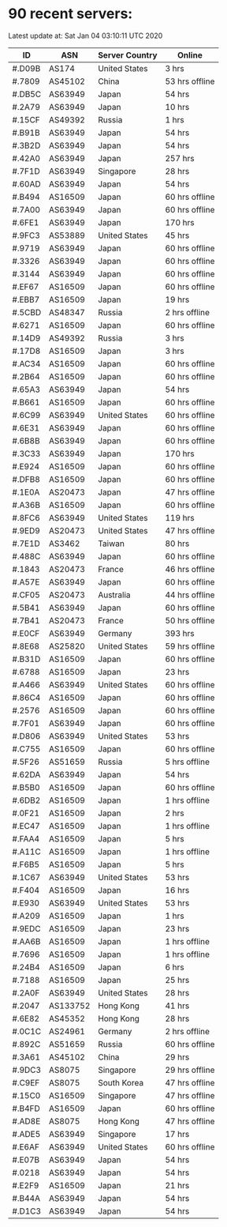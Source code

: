 # 90 recent servers:

Latest update at: Sat Jan 04 03:10:11 UTC 2020

| ID | ASN | Server Country | Online |
| -- | --- | -------------- | ------ |
| #.D09B | AS174 | United States | 3 hrs |
| #.7809 | AS45102 | China | 53 hrs offline |
| #.DB5C | AS63949 | Japan | 54 hrs |
| #.2A79 | AS63949 | Japan | 10 hrs |
| #.15CF | AS49392 | Russia | 1 hrs |
| #.B91B | AS63949 | Japan | 54 hrs |
| #.3B2D | AS63949 | Japan | 54 hrs |
| #.42A0 | AS63949 | Japan | 257 hrs |
| #.7F1D | AS63949 | Singapore | 28 hrs |
| #.60AD | AS63949 | Japan | 54 hrs |
| #.B494 | AS16509 | Japan | 60 hrs offline |
| #.7A00 | AS63949 | Japan | 60 hrs offline |
| #.6FE1 | AS63949 | Japan | 170 hrs |
| #.9FC3 | AS53889 | United States | 45 hrs |
| #.9719 | AS63949 | Japan | 60 hrs offline |
| #.3326 | AS63949 | Japan | 60 hrs offline |
| #.3144 | AS63949 | Japan | 60 hrs offline |
| #.EF67 | AS16509 | Japan | 60 hrs offline |
| #.EBB7 | AS16509 | Japan | 19 hrs |
| #.5CBD | AS48347 | Russia | 2 hrs offline |
| #.6271 | AS16509 | Japan | 60 hrs offline |
| #.14D9 | AS49392 | Russia | 3 hrs |
| #.17D8 | AS16509 | Japan | 3 hrs |
| #.AC34 | AS16509 | Japan | 60 hrs offline |
| #.2B64 | AS16509 | Japan | 60 hrs offline |
| #.65A3 | AS63949 | Japan | 54 hrs |
| #.B661 | AS16509 | Japan | 60 hrs offline |
| #.6C99 | AS63949 | United States | 60 hrs offline |
| #.6E31 | AS63949 | Japan | 60 hrs offline |
| #.6B8B | AS63949 | Japan | 60 hrs offline |
| #.3C33 | AS63949 | Japan | 170 hrs |
| #.E924 | AS16509 | Japan | 60 hrs offline |
| #.DFB8 | AS16509 | Japan | 60 hrs offline |
| #.1E0A | AS20473 | Japan | 47 hrs offline |
| #.A36B | AS16509 | Japan | 60 hrs offline |
| #.8FC6 | AS63949 | United States | 119 hrs |
| #.9ED9 | AS20473 | United States | 47 hrs offline |
| #.7E1D | AS3462 | Taiwan | 80 hrs |
| #.488C | AS63949 | Japan | 60 hrs offline |
| #.1843 | AS20473 | France | 46 hrs offline |
| #.A57E | AS63949 | Japan | 60 hrs offline |
| #.CF05 | AS20473 | Australia | 44 hrs offline |
| #.5B41 | AS63949 | Japan | 60 hrs offline |
| #.7B41 | AS20473 | France | 50 hrs offline |
| #.E0CF | AS63949 | Germany | 393 hrs |
| #.8E68 | AS25820 | United States | 59 hrs offline |
| #.B31D | AS16509 | Japan | 60 hrs offline |
| #.6788 | AS16509 | Japan | 23 hrs |
| #.A466 | AS63949 | United States | 60 hrs offline |
| #.86C4 | AS16509 | Japan | 60 hrs offline |
| #.2576 | AS16509 | Japan | 60 hrs offline |
| #.7F01 | AS63949 | Japan | 60 hrs offline |
| #.D806 | AS63949 | United States | 53 hrs |
| #.C755 | AS16509 | Japan | 60 hrs offline |
| #.5F26 | AS51659 | Russia | 5 hrs offline |
| #.62DA | AS63949 | Japan | 54 hrs |
| #.B5B0 | AS16509 | Japan | 60 hrs offline |
| #.6DB2 | AS16509 | Japan | 1 hrs offline |
| #.0F21 | AS16509 | Japan | 2 hrs |
| #.EC47 | AS16509 | Japan | 1 hrs offline |
| #.FAA4 | AS16509 | Japan | 5 hrs |
| #.A11C | AS16509 | Japan | 1 hrs offline |
| #.F6B5 | AS16509 | Japan | 5 hrs |
| #.1C67 | AS63949 | United States | 53 hrs |
| #.F404 | AS16509 | Japan | 16 hrs |
| #.E930 | AS63949 | United States | 53 hrs |
| #.A209 | AS16509 | Japan | 1 hrs |
| #.9EDC | AS16509 | Japan | 23 hrs |
| #.AA6B | AS16509 | Japan | 1 hrs offline |
| #.7696 | AS16509 | Japan | 1 hrs offline |
| #.24B4 | AS16509 | Japan | 6 hrs |
| #.7188 | AS16509 | Japan | 25 hrs |
| #.2A0F | AS63949 | United States | 28 hrs |
| #.2047 | AS133752 | Hong Kong | 41 hrs |
| #.6E82 | AS45352 | Hong Kong | 28 hrs |
| #.0C1C | AS24961 | Germany | 2 hrs offline |
| #.892C | AS51659 | Russia | 60 hrs offline |
| #.3A61 | AS45102 | China | 29 hrs |
| #.9DC3 | AS8075 | Singapore | 29 hrs offline |
| #.C9EF | AS8075 | South Korea | 47 hrs offline |
| #.15C0 | AS16509 | Singapore | 47 hrs offline |
| #.B4FD | AS16509 | Japan | 60 hrs offline |
| #.AD8E | AS8075 | Hong Kong | 47 hrs offline |
| #.ADE5 | AS63949 | Singapore | 17 hrs |
| #.E6AF | AS63949 | United States | 60 hrs offline |
| #.E07B | AS63949 | Japan | 54 hrs |
| #.0218 | AS63949 | Japan | 54 hrs |
| #.E2F9 | AS16509 | Japan | 21 hrs |
| #.B44A | AS63949 | Japan | 54 hrs |
| #.D1C3 | AS63949 | Japan | 54 hrs |

